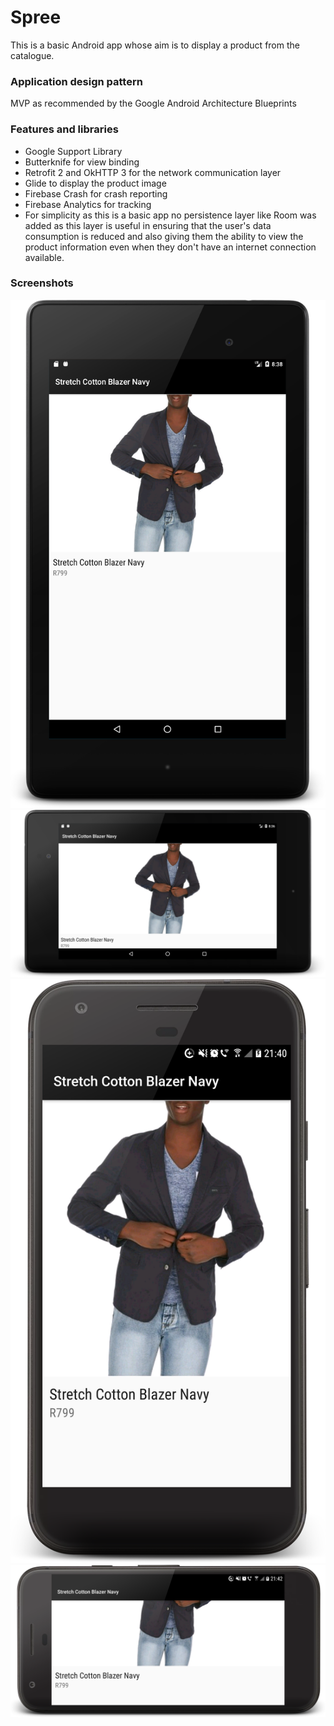 # Spree

This is a basic Android app whose aim is to display a product from the catalogue.

### Application design pattern
MVP as recommended by the Google Android Architecture Blueprints

### Features and libraries
- Google Support Library
- Butterknife for view binding
- Retrofit 2 and OkHTTP 3 for the network communication layer
- Glide to display the product image
- Firebase Crash for crash reporting
- Firebase Analytics for tracking
- For simplicity as this is a basic app no persistence layer like Room was added as this layer
is useful in ensuring that the user's data consumption is reduced and also
giving them the ability to view the product information even when they don't have
an internet connection available.

### Screenshots
![device promo](https://github.com/akitikkx/spree-android/blob/master/screenshots/device-2017-11-11-203909.png "Spree demo on tablet (portrait)")
![device promo](https://github.com/akitikkx/spree-android/blob/master/screenshots/device-2017-11-11-203757.png "Spree demo on tablet (landscape)")
![device promo](https://github.com/akitikkx/spree-android/blob/master/screenshots/device-2017-11-11-214152.png "Spree demo on smartphone (portrait)")
![device promo](https://github.com/akitikkx/spree-android/blob/master/screenshots/device-2017-11-11-214247.png "Spree demo on smartphone (landscape)")